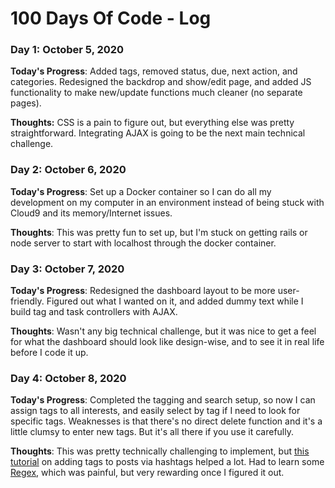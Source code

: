 # 100 Days Of Code - Log

### Day 1: October 5, 2020

**Today's Progress**: Added tags, removed status, due, next action, and categories. Redesigned the backdrop and show/edit page, and added JS functionality to make new/update functions much cleaner (no separate pages).

**Thoughts:** CSS is a pain to figure out, but everything else was pretty straightforward. Integrating AJAX is going to be the next main technical challenge.


### Day 2: October 6, 2020

**Today's Progress**: Set up a Docker container so I can do all my development on my computer in an environment instead of being stuck with Cloud9 and its memory/Internet issues.

**Thoughts**: This was pretty fun to set up, but I'm stuck on getting rails or node server to start with localhost through the docker container.

### Day 3: October 7, 2020

**Today's Progress**: Redesigned the dashboard layout to be more user-friendly. Figured out what I wanted on it, and added dummy text while I build tag and task controllers with AJAX.

**Thoughts**: Wasn't any big technical challenge, but it was nice to get a feel for what the dashboard should look like design-wise, and to see it in real life before I code it up.

### Day 4: October 8, 2020

**Today's Progress**: Completed the tagging and search setup, so now I can assign tags to all interests, and easily select by tag if I need to look for specific tags. Weaknesses is that there's no direct delete function and it's a little clumsy to enter new tags. But it's all there if you use it carefully.

**Thoughts**: This was pretty technically challenging to implement, but [this tutorial](https://www.youtube.com/watch?v=oPpigFAlLmE) on adding tags to posts via hashtags helped a lot. Had to learn some [Regex](https://regexr.com/), which was painful, but very rewarding once I figured it out. 